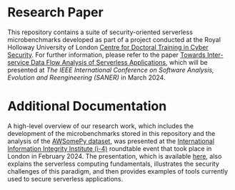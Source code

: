 # Research Paper
This repository contains a suite of security-oriented serverless microbenchmarks developed as part of a project conducted at the Royal Holloway University of London [Centre for Doctoral Training in Cyber Security](https://www.royalholloway.ac.uk/research-and-teaching/departments-and-schools/information-security/studying-here/centre-for-doctoral-training-in-cyber-security-for-the-everyday). For further information, please refer to the paper [Towards Inter-service Data Flow Analysis of Serverless Applications](https://conf.researchr.org/details/saner-2024/saner-2024-early-research-achievement--era--track-/99/Towards-Inter-service-Data-Flow-Analysis-of-Serverless-Applications), which will be presented at _The IEEE International Conference on Software Analysis, Evolution and Reengineering (SANER)_ in March 2024.

# Additional Documentation
A high-level overview of our research work, which includes the development of the microbenchmarks stored in this repository and the analysis of the [AWSomePy dataset](https://dl.acm.org/doi/abs/10.1145/3592533.3592811), was presented at the [International Information Integrity Institute (i-4)](https://kpmg.com/uk/en/home/services/consulting/cyber-security/international-information-integrity-institute.html) roundtable event that took place in London in February 2024. The presentation, which is available [here](./docs/I4_Roundtable_Serverless_Computing.pdf), also explains the serverless computing fundamentals, illustrates the security challenges of this paradigm, and then provides examples of tools currently used to secure serverless applications.  
